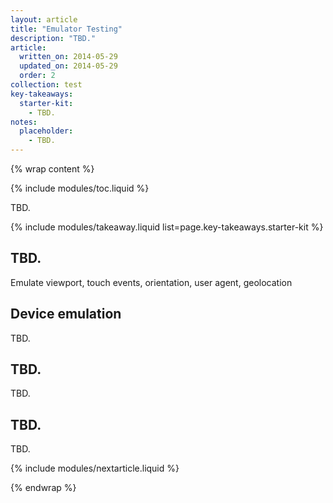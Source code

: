 ```yaml
---
layout: article
title: "Emulator Testing"
description: "TBD."
article:
  written_on: 2014-05-29
  updated_on: 2014-05-29
  order: 2
collection: test
key-takeaways:
  starter-kit:
    - TBD.
notes:
  placeholder:
    - TBD.
---
```

{% wrap content %}

{% include modules/toc.liquid %}

TBD.

{% include modules/takeaway.liquid list=page.key-takeaways.starter-kit %}

## TBD.

Emulate viewport, touch events, orientation, user agent, geolocation

## Device emulation

TBD.

## TBD.

TBD.

## TBD.

TBD.

{% include modules/nextarticle.liquid %}

{% endwrap %}
